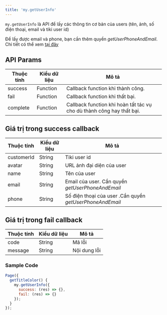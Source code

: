 ```yaml
---
title: 'my.getUserInfo'
---
```


`my.getUserInfo` là API để lấy các thông tin cơ bản của users (tên, ảnh, số điện thoại, email và tiki user id)

Để lấy được email và phone, bạn cần thêm quyền _getUserPhoneAndEmail_. Chi tiết có thể xem [tại đây](/docs/api/backend-permission)

## API Params

| Thuộc tính | Kiểu dữ liệu | Mô tả                                                                 |
| ---------- | ------------ | --------------------------------------------------------------------- |
| success    | Function     | Callback function khi thành công.                                     |
| fail       | Function     | Callback function khi thất bại.                                       |
| complete   | Function     | Callback function khi hoàn tất tác vụ cho dù thành công hay thất bại. |

## Giá trị trong success callback

| Thuộc tính | Kiểu dữ liệu | Mô tả                                                    |
| ---------- | ------------ | -------------------------------------------------------- |
| customerId | String       | Tiki user id                                             |
| avatar     | String       | URL ảnh đại diện của user                                |
| name       | String       | Tên của user                                             |
| email      | String       | Email của user. Cần quyền _getUserPhoneAndEmail_         |
| phone      | String       | Số điện thoại của user .Cần quyền _getUserPhoneAndEmail_ |

## Giá trị trong fail callback

| Thuộc tính | Kiểu dữ liệu | Mô tả        |
| ---------- | ------------ | ------------ |
| code       | String       | Mã lỗi       |
| message    | String       | Nội dung lỗi |

### Sample Code

```js
Page({
  getTitleColor() {
    my.getUserInfo({
      success: (res) => {},
      fail: (res) => {}
    });
  }
});
```
